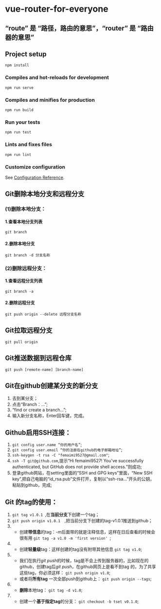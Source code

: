 # vue-router-for-everyone

## “route” 是 “路径，路由的意思”，“router” 是 “路由器的意思” 

## Project setup
```
npm install
```

### Compiles and hot-reloads for development
```
npm run serve
```

### Compiles and minifies for production
```
npm run build
```

### Run your tests
```
npm run test
```

### Lints and fixes files
```
npm run lint
```

### Customize configuration
See [Configuration Reference](https://cli.vuejs.org/config/).


## Git删除本地分支和远程分支
### (1)删除本地分支：

#### 1.查看本地分支列表
```
git branch
```

#### 2.删除本地分支
```
git branch -d 分支名称
```

### (2)删除远程分支：

#### 1.查看远程分支列表
```
git branch -a
```
#### 2.删除远程分支
```
git push origin --delete 远程分支名称
```
## Git拉取远程分支

```
git pull origin
```
## Git推送数据到远程仓库

```
git push [remote-name] [branch-name]
```

## Git在github创建某分支的新分支
1. 去到某分支；
2. 点击“Branch：...”;
3. “find or create a branch...”;
4. 输入新分支名称，Enter回车键，完成。

## Github启用SSH连接：
1. ```git config user.name “你的用户名”```;
2. ```git config user.email “你的注册在github的电子邮箱地址”```;
3. ```ssh-keygen -t rsa -C "femaimi9527@gmail.com"```;
4. ```ssh -T git@github.com```,提示“Hi femaimi9527! You've successfully authenticated, but GitHub does not provide shell access.”则成功;
5. 登录github网站，在setting里面的“SSH and GPG keys”里面，“New SSH key”,把自己电脑的“id_rsa.pub”文件打开，复制以“ssh-rsa...”开头的公钥，粘贴到github，完成;

## Git 的tag的使用：
1. ```git tag v1.0.1 ```,在**当前分支**下创建一个tag；
2. ```git push origin v1.0.1  ```,把当前分支下创建的tag-v1.0.1推送到github；
3. - 创建**带信息**的tag：*-m*后面带的就是注释信息，这样在日后查看的时候会很有用
   ```git tag -a v1.0 -m 'first version' ```;
4. - 创建**轻量级**tag：这样创建的tag没有附带其他信息
   ```git tag v1.0```;
5. - 我们在执行*git push*的时候，tag是不会上传到服务器的，比如现在的github，创建tag后*git push*，在github网页上是看不到tag 的，为了共享这些tag，你必须这样：
   ```git push origin v1.0```;
   - 或者将**所有tag** 一次全部push到github上：
   ```git push origin --tags```;
6. - **删除**本地tag：
   ```git tag -d v1.0```;
7. - 创建一个**基于指定tag**的分支：
   ```git checkout -b tset v0.1.0```;
